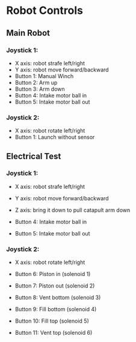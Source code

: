 Robot Controls
==============

Main Robot
----------

### Joystick 1:
* X axis: robot strafe left/right
* Y axis: robot move forward/backward
* Button 1: Manual Winch 
* Button 2: Arm up
* Button 3: Arm down
* Button 4: Intake motor ball in
* Button 5: Intake motor ball out


### Joystick 2:
* X axis: robot rotate left/right
* Button 1: Launch without sensor


Electrical Test
---------------

### Joystick 1:
* X axis: robot strafe left/right
* Y axis: robot move forward/backward
* Z axis: bring it down to pull catapult arm down

* Button 4: Intake motor ball in
* Button 5: Intake motor ball out

### Joystick 2:
* X axis: robot rotate left/right

* Button 6: Piston in (solenoid 1)
* Button 7: Piston out (solenoid 2)
* Button 8: Vent bottom (solenoid 3) 
* Button 9: Fill bottom (solenoid 4)
* Button 10: Fill top (solenoid 5)
* Button 11: Vent top (solenoid 6)
